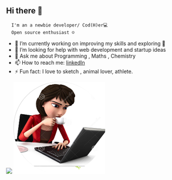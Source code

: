 ## Hi there 👋

      I'm an a newbie developer/ Cod(H)er💻
      Open source enthusiast ☺️

- 🔭 I’m currently working on improving my skills and exploring 🤖
- 🤔 I’m looking for help with web development and startup ideas
- 💬 Ask me about Programming , Maths , Chemistry
- 📫 How to reach me: [linkedIn](https://www.linkedin.com/in/prachi-nandi-461641198/)
- ⚡ Fun fact: I love to sketch , animal lover, athlete.
<img src="https://github-readme-stats.vercel.app/api?username=prachi237&show_icons=true&count_private=true&theme=radical ">     
<img src="https://github.com/prachi237/prachi237/blob/master/Ellipse3.png" width="250" height="250" >


